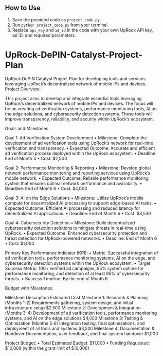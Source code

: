 ## How to Use
1. Save the provided code as `project_code.py`.
2. Run `python project_code.py` from your terminal.
3. Replace `api_key` and `ad_id` in the code with your own UpRock API key, ad ID, and required parameters.



# UpRock-DePIN-Catalyst-Project-Plan
UpRock DePIN Catalyst Project Plan for developing tools and services leveraging UpRock’s decentralized network of mobile IPs and devices.
Project Overview:

This project aims to develop and integrate essential tools leveraging UpRock’s decentralized network of mobile IPs and devices. The focus will be on creating ad verification systems, performance monitoring tools, AI on the edge solutions, and cybersecurity detection systems. These tools will improve transparency, reliability, and security within UpRock’s ecosystem.

Goals and Milestones:

Goal 1: Ad Verification System Development
	•	Milestone: Complete the development of ad verification tools using UpRock’s network for real-time verification and transparency.
	•	Expected Outcome: Accurate and efficient ad verification process deployed within the UpRock ecosystem.
	•	Deadline: End of Month 4
	•	Cost: $2,500

Goal 2: Performance Monitoring & Reporting
	•	Milestone: Develop global network performance monitoring and reporting services using UpRock’s mobile network.
	•	Expected Outcome: Reliable performance monitoring system that ensures optimal network performance and availability.
	•	Deadline: End of Month 6
	•	Cost: $4,000

Goal 3: AI on the Edge Solutions
	•	Milestone: Utilize UpRock’s mobile compute for decentralized AI processing to support edge-based AI tasks.
	•	Expected Outcome: Efficient AI processing and reduced latency for decentralized AI applications.
	•	Deadline: End of Month 6
	•	Cost: $3,500

Goal 4: Cybersecurity Detection
	•	Milestone: Build decentralized cybersecurity detection solutions to mitigate threats in real-time using UpRock.
	•	Expected Outcome: Enhanced cybersecurity protection and threat detection for UpRock-powered networks.
	•	Deadline: End of Month 6
	•	Cost: $1,000

Primary Key Performance Indicator (KPI):
	•	Metric: Successful integration of ad verification tools, performance monitoring systems, AI on the edge, and cybersecurity detection systems within the UpRock ecosystem.
	•	Target Success Metric: 100+ verified ad campaigns, 95% system uptime for performance monitoring, and detection of at least 95% of cybersecurity threats.
	•	Success Timeline: By the end of Month 6.

Budget with Milestones:

Milestone	Description	Estimated Cost
Milestone 1: Research & Planning (Months 1-2)	Requirements gathering, system design, and initial infrastructure setup	$2,500
Milestone 2: Development & Integration (Months 3-4)	Development of ad verification tools, performance monitoring systems, and AI on the edge solutions	$4,000
Milestone 3: Testing & Optimization (Months 5-6)	Integration testing, final optimizations, and deployment of all tools and systems	$3,500
Milestone 4: Documentation & Handover	Documentation, user feedback, and final system handover	$1,000

Project Budget:
	•	Total Estimated Budget: $11,000
	•	Funding Requested: $10,000 (within the grant limit of $10,000)

